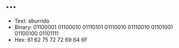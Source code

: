 # ...

- Text: aburrido
- Binary: 01100001 01100010 01110101 01110010 01110010 01101001 01100100 01101111
- Hex: 61 62 75 72 72 69 64 6F
